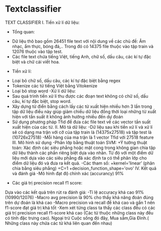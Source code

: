 # Textclassifier
TEXT CLASSIFIER
I. Tiền xử lí dữ liệu:
- Tổng quan:
+ Dữ liệu thô bao gồm 26451 file text với nội dung về các chủ đề: Âm nhạc, ẩm thực, bóng đá,.. Trong đó có 14375 file thuộc vào tập train và 12076 thuộc vào tập test.
+ Các file text chứa tiếng Việt, tiếng Anh, chữ số, dấu câu, các kí tự đặc biệt và chữ cái viết hoa.
- Tiền xử lí:
+ Loại bỏ chữ số, dấu câu, các kí tự đặc biệt bằng regex
+ Tokenize các từ tiếng Việt bằng Vitokenize
+ Loại bỏ stop word
-Xử lí dữ liệu:
+ Sau quá trình tiền xử lí thu được các đoạn text không có chữ số, dấu câu, kí tự đặc biệt, stop word.
+ Xây dựng từ điển bằng cách lấy các từ xuất hiện nhiều hơn 3 lần trong tập dữ liệu điều này giúp giảm chiều dữ liệu đồng thời loại những từ xuất hiện với tần suất ít không ảnh hưởng nhiều đến dự đoán
+ Sử dụng phương pháp Tfid để đưa các file text về các vector tần suất xuất hiện của các từ.
II. Mô tả dữ liệu:
-Dữ liệu sau khi tiền xử lí và xử lí sẽ có dạng ma trận với cỡ của tập train là (14375x27518) và tập test là (10726x27518)
-Mỗi hàng của ma trận là 1 vector Tfid với 27518 feature
III. Mô hình sử dụng
-Phân lớp bằng thuật toán SVM:
+Ý tưởng thuật toán: Xác định các siêu phẳng hoặc mặt cong trong không gian chia tập dữ liệu thành các phần riêng biệt dựa vào nhãn. Từ đó với một điểm dữ liệu mới dựa vào các siêu phẳng đã xác định ta có thể phân lớp cho điểm dữ liệu đó và đưa ra kết quả.
-Các tham số:
+kernel=’linear’ (phân chia bằng siêu phẳng)
+C=1 
+decision_function_shape='ovo'
IV. Kết quả và đánh giá
-Mô hình đạt độ chính xác (accurancy) 91%
- Các giá trị precision recall f1 score:
 
Dựa vào các kết quả trên rút ra đánh giá:
-Tỉ lệ accuracy khá cao 91% (10990/12076)
-Macro avg precision là 90% cho thấy khả năng đoán đúng trên dự đoán là khá cao
-Macro precision và recall đề khá cao và gần 1 nên f1-score đạt giá trị khá tốt
-Xem xét từng class ta thấy các class đều có các giá trị precision recall f1-score khá cao (Các từ thuộc những class này đều có tính đặc trưng cao). Ngoại trừ Cuộc sống đó đây, Mua sắm,Gia Đình.( Những class này chứa các từ khá liên quan đến nhau) 


